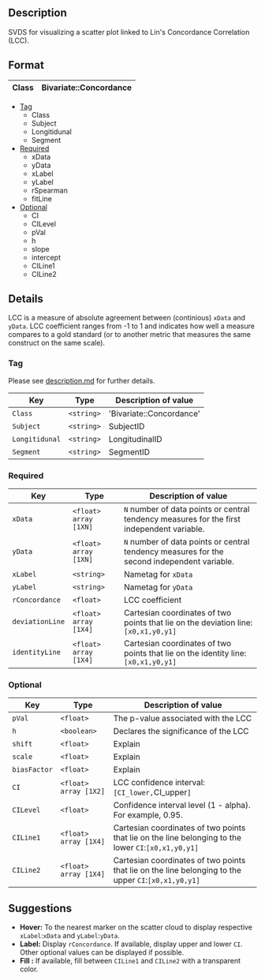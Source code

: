 ## Description  

SVDS for visualizing a scatter plot linked to Lin's Concordance Correlation (LCC). 

## Format

| Class | Bivariate::Concordance |
|-----|----------------------------|

- [Tag](https://github.com/agahkarakuzu/svds/blob/master/Pearson.md#format)
    - Class
    - Subject 
    - Longitidunal
    - Segment 
- [Required](https://github.com/agahkarakuzu/svds/blob/master/Pearson.md#format)
     - xData     
     - yData     
     - xLabel    
     - yLabel    
     - rSpearman 
     - fitLine   
- [Optional](https://github.com/agahkarakuzu/svds/blob/master/Pearson.md#format)
     - CI        
     - CILevel    
     - pVal       
     - h          
     - slope      
     - intercept  
     - CILine1    
     - CILine2    

## Details

LCC is a measure of absolute agreement between (continious) `xData` and `yData`. LCC coefficient ranges from -1 to 1 and indicates how well a measure compares to a gold standard (or to another metric that measures the same construct on the same scale).


### Tag

Please see [description.md](https://github.com/agahkarakuzu/svds/blob/master/description.md) for further details. 

| Key       | Type                    | Description of value                                       |
|-----------|-------------------------|------------------------------------------------------------|
| `Class`   | `<string>`|    'Bivariate::Concordance'          |
| `Subject` | `<string>`|     SubjectID          |
| `Longitidunal`   | `<string>`|    LongitudinalID        |
| `Segment`   | `<string>`|    SegmentID        |

### Required

| Key        | Type                  | Description of value                                                                                |
|------------|-----------------------|-----------------------------------------------------------------------------------------------------|
| `xData`    | `<float>` `array [1XN]` | `N` number of data points or central tendency measures for the first independent variable.  |
| `yData`    | `<float>` `array [1XN]` | `N` number of data points or central tendency measures for the second independent variable. |
| `xLabel`   | `<string>`            | Nametag for `xData`                                                                                 |
| `yLabel`   | `<string>`            | Nametag for `yData`                                                                                 |
| `rConcordance` | `<float>`             | LCC coefficient                                                                                    |
| `deviationLine`  | `<float>` `array [1X4]` | Cartesian coordinates of two points that lie on the deviation line:`[x0,x1,y0,y1]`                   |
| `identityLine`  | `<float>` `array [1X4]` | Cartesian coordinates of two points that lie on the identity line:`[x0,x1,y0,y1]`              |

### Optional

| Key       | Type                    | Description of value                                       |
|-----------|-------------------------|------------------------------------------------------------|
| `pVal`      | `<float>`| The p-value associated with the LCC    |
| `h` | `<boolean>`        | Declares the significance of the LCC |
| `shift` | `<float>`      | Explain |
| `scale` | `<float>`        | Explain|
| `biasFactor` | `<float>`        | Explain|
| `CI`      | `<float>` `array [1X2]` | LCC confidence interval: `[CI_lower,`CI_upper`]`          |
| `CILevel` | `<float>`               | Confidence interval level (1 - alpha). For example, 0.95.  |     
| `CILine1` | `<float>` `array [1X4]`  | Cartesian coordinates of two points that lie on the line belonging to the lower `CI`:`[x0,x1,y0,y1]` |  
| `CILine2` | `<float>` `array [1X4]`  | Cartesian coordinates of two points that lie on the line belonging to the upper `CI`:`[x0,x1,y0,y1]` |    

## Suggestions

- **Hover:**    To the nearest marker on the scatter cloud to display respective `xLabel`:`xData` and `yLabel`:`yData`.
- **Label:**    Display  `rConcordance`. If available, display upper and lower `CI`. Other optional values can be displayed if possible.
- **Fill :**    If available, fill between `CILine1` and `CILine2` with a transparent color.
